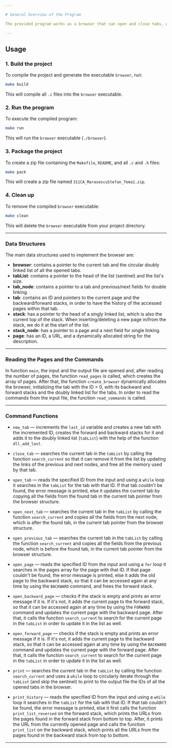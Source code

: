 ```yaml
---

# General Overview of the Program

The provided program works as a browser that can open and close tabs, each with its individual ID, and switch between them by going to the next or previous opened tab, or a specified one. The browser also supports opening one of the pages given as input in the input file named `"tema1.in"` with a specified ID, and accessing previously opened pages by going forward or backward. It also provides the possibility to print all the IDs of the currently opened tabs, circularly, starting from the current tab and going to the right, and to print the history of the accessed pages within the current tab, starting with the last forward page and going towards the first backward page, all the outputs being printed to the file `"tema1.out"`.

---
```


## Usage

### 1. **Build the project**
To compile the project and generate the executable `browser`, run:

```bash
make build
```

This will compile all `.c` files into the `browser` executable.

### 2. **Run the program**
To execute the compiled program:

```bash
make run
```

This will run the `browser` executable (`./browser`).

### 3. **Package the project**
To create a zip file containing the `Makefile`, `README`, and all `.c` and `.h` files:

```bash
make pack
```

This will create a zip file named `311CA_MarasescuStefan_Tema1.zip`.

### 4. **Clean up**
To remove the compiled `browser` executable:

```bash
make clean
```

This will delete the `browser` executable from your project directory.

---

### Data Structures

The main data structures used to implement the browser are:

- **browser**: contains a pointer to the current tab and the circular doubly linked list of all the opened tabs.
- **tabList**: contains a pointer to the head of the list (sentinel) and the list's size.
- **tab_node**: contains a pointer to a tab and previous/next fields for double linking.
- **tab**: contains an ID and pointers to the current page and the backward/forward stacks, in order to have the history of the accessed pages within that tab.
- **stack**: has a pointer to the head of a singly linked list, which is also the current top of the stack. When inserting/deleting a new page in/from the stack, we do it at the start of the list.
- **stack_node**: has a pointer to a page and a next field for single linking.
- **page**: has an ID, a URL, and a dynamically allocated string for the description.

---

### Reading the Pages and the Commands

In function `main`, the input and the output file are opened and, after reading the number of pages, the function `read_pages` is called, which creates the array of pages. After that, the function `create_browser` dynamically allocates the browser, initializing the tab with the ID = 0, with its backward and forward stacks and the doubly linked list for the tabs. In order to read the commands from the input file, the function `read_commands` is called.

---

### Command Functions

- `new_tab` — increments the `last_id` variable and creates a new tab with the incremented ID, creates the forward and backward stacks for it and adds it to the doubly linked list (`tabList`) with the help of the function `dll_add_last`.

- `close_tab` — searches the current tab in the `tabList` by calling the function `search_current` so that it can remove it from the list by updating the links of the previous and next nodes, and free all the memory used by that tab.

- `open_tab` — reads the specified ID from the input and using a `while` loop it searches in the `tabList` for the tab with that ID. If that tab couldn't be found, the error message is printed, else it updates the current tab by copying all the fields from the found tab in the current tab pointer from the browser structure.

- `open_next_tab` — searches the current tab in the `tabList` by calling the function `search_current` and copies all the fields from the next node, which is after the found tab, in the current tab pointer from the browser structure.

- `open_previous_tab` — searches the current tab in the `tabList` by calling the function `search_current` and copies all the fields from the previous node, which is before the found tab, in the current tab pointer from the browser structure.

- `open_page` — reads the specified ID from the input and using a `for` loop it searches in the pages array for the page with that ID. If that page couldn't be found, the error message is printed, else it adds the old page to the backward stack, so that it can be accessed again at any time by using the `BACKWARD` command, and frees the forward stack.

- `open_backward_page` — checks if the stack is empty and prints an error message if it is. If it's not, it adds the current page to the forward stack, so that it can be accessed again at any time by using the `FORWARD` command and updates the current page with the backward page. After that, it calls the function `search_current` to search for the current page in the `tabList` in order to update it in the list as well.

- `open_forward_page` — checks if the stack is empty and prints an error message if it is. If it's not, it adds the current page to the backward stack, so that it can be accessed again at any time by using the `BACKWARD` command and updates the current page with the forward page. After that, it calls the function `search_current` to search for the current page in the `tabList` in order to update it in the list as well.

- `print` — searches the current tab in the `tabList` by calling the function `search_current` and uses a `while` loop to circularly iterate through the `tabList` (and skip the sentinel) to print to the output file the IDs of all the opened tabs in the browser.

- `print_history` — reads the specified ID from the input and using a `while` loop it searches in the `tabList` for the tab with that ID. If that tab couldn't be found, the error message is printed, else it first calls the function `print_list_reversed` on the forward stack, which prints the URLs from the pages found in the forward stack from bottom to top. After, it prints the URL from the currently opened page and calls the function `print_list` on the backward stack, which prints all the URLs from the pages found in the backward stack from top to bottom.

- ---
